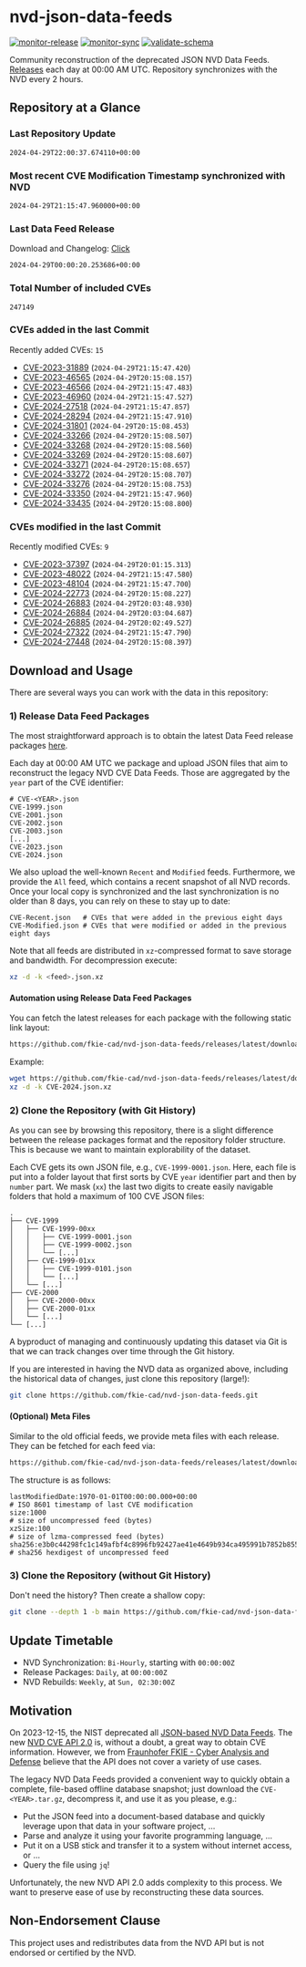 # nvd-json-data-feeds

[![monitor-release](https://github.com/fkie-cad/nvd-json-data-feeds/actions/workflows/monitor_release.yml/badge.svg)](https://github.com/fkie-cad/nvd-json-data-feeds/actions/workflows/monitor_release.yml)
[![monitor-sync](https://github.com/fkie-cad/nvd-json-data-feeds/actions/workflows/monitor_sync.yml/badge.svg)](https://github.com/fkie-cad/nvd-json-data-feeds/actions/workflows/monitor_sync.yml)
[![validate-schema](https://github.com/fkie-cad/nvd-json-data-feeds/actions/workflows/validate_schema.yml/badge.svg)](https://github.com/fkie-cad/nvd-json-data-feeds/actions/workflows/validate_schema.yml)

Community reconstruction of the deprecated JSON NVD Data Feeds.
[Releases](https://github.com/fkie-cad/nvd-json-data-feeds/releases/latest) each day at 00:00 AM UTC.
Repository synchronizes with the NVD every 2 hours.

## Repository at a Glance

### Last Repository Update

```plain
2024-04-29T22:00:37.674110+00:00
```

### Most recent CVE Modification Timestamp synchronized with NVD

```plain
2024-04-29T21:15:47.960000+00:00
```

### Last Data Feed Release

Download and Changelog: [Click](https://github.com/fkie-cad/nvd-json-data-feeds/releases/latest)

```plain
2024-04-29T00:00:20.253686+00:00
```

### Total Number of included CVEs

```plain
247149
```

### CVEs added in the last Commit

Recently added CVEs: `15`

- [CVE-2023-31889](CVE-2023/CVE-2023-318xx/CVE-2023-31889.json) (`2024-04-29T21:15:47.420`)
- [CVE-2023-46565](CVE-2023/CVE-2023-465xx/CVE-2023-46565.json) (`2024-04-29T20:15:08.157`)
- [CVE-2023-46566](CVE-2023/CVE-2023-465xx/CVE-2023-46566.json) (`2024-04-29T21:15:47.483`)
- [CVE-2023-46960](CVE-2023/CVE-2023-469xx/CVE-2023-46960.json) (`2024-04-29T21:15:47.527`)
- [CVE-2024-27518](CVE-2024/CVE-2024-275xx/CVE-2024-27518.json) (`2024-04-29T21:15:47.857`)
- [CVE-2024-28294](CVE-2024/CVE-2024-282xx/CVE-2024-28294.json) (`2024-04-29T21:15:47.910`)
- [CVE-2024-31801](CVE-2024/CVE-2024-318xx/CVE-2024-31801.json) (`2024-04-29T20:15:08.453`)
- [CVE-2024-33266](CVE-2024/CVE-2024-332xx/CVE-2024-33266.json) (`2024-04-29T20:15:08.507`)
- [CVE-2024-33268](CVE-2024/CVE-2024-332xx/CVE-2024-33268.json) (`2024-04-29T20:15:08.560`)
- [CVE-2024-33269](CVE-2024/CVE-2024-332xx/CVE-2024-33269.json) (`2024-04-29T20:15:08.607`)
- [CVE-2024-33271](CVE-2024/CVE-2024-332xx/CVE-2024-33271.json) (`2024-04-29T20:15:08.657`)
- [CVE-2024-33272](CVE-2024/CVE-2024-332xx/CVE-2024-33272.json) (`2024-04-29T20:15:08.707`)
- [CVE-2024-33276](CVE-2024/CVE-2024-332xx/CVE-2024-33276.json) (`2024-04-29T20:15:08.753`)
- [CVE-2024-33350](CVE-2024/CVE-2024-333xx/CVE-2024-33350.json) (`2024-04-29T21:15:47.960`)
- [CVE-2024-33435](CVE-2024/CVE-2024-334xx/CVE-2024-33435.json) (`2024-04-29T20:15:08.800`)


### CVEs modified in the last Commit

Recently modified CVEs: `9`

- [CVE-2023-37397](CVE-2023/CVE-2023-373xx/CVE-2023-37397.json) (`2024-04-29T20:01:15.313`)
- [CVE-2023-48022](CVE-2023/CVE-2023-480xx/CVE-2023-48022.json) (`2024-04-29T21:15:47.580`)
- [CVE-2023-48104](CVE-2023/CVE-2023-481xx/CVE-2023-48104.json) (`2024-04-29T21:15:47.700`)
- [CVE-2024-22773](CVE-2024/CVE-2024-227xx/CVE-2024-22773.json) (`2024-04-29T20:15:08.227`)
- [CVE-2024-26883](CVE-2024/CVE-2024-268xx/CVE-2024-26883.json) (`2024-04-29T20:03:48.930`)
- [CVE-2024-26884](CVE-2024/CVE-2024-268xx/CVE-2024-26884.json) (`2024-04-29T20:03:04.687`)
- [CVE-2024-26885](CVE-2024/CVE-2024-268xx/CVE-2024-26885.json) (`2024-04-29T20:02:49.527`)
- [CVE-2024-27322](CVE-2024/CVE-2024-273xx/CVE-2024-27322.json) (`2024-04-29T21:15:47.790`)
- [CVE-2024-27448](CVE-2024/CVE-2024-274xx/CVE-2024-27448.json) (`2024-04-29T20:15:08.397`)


## Download and Usage

There are several ways you can work with the data in this repository:

### 1) Release Data Feed Packages

The most straightforward approach is to obtain the latest Data Feed release packages [here](https://github.com/fkie-cad/nvd-json-data-feeds/releases/latest).

Each day at 00:00 AM UTC we package and upload JSON files that aim to reconstruct the legacy NVD CVE Data Feeds.
Those are aggregated by the `year` part of the CVE identifier:

```
# CVE-<YEAR>.json
CVE-1999.json
CVE-2001.json
CVE-2002.json
CVE-2003.json
[...]
CVE-2023.json
CVE-2024.json
```

We also upload the well-known `Recent` and `Modified` feeds.
Furthermore, we provide the `All` feed, which contains a recent snapshot of all NVD records.
Once your local copy is synchronized and the last synchronization is no older than 8 days, you can rely on these to stay up to date:

```plain
CVE-Recent.json   # CVEs that were added in the previous eight days
CVE-Modified.json # CVEs that were modified or added in the previous eight days
```

Note that all feeds are distributed in `xz`-compressed format to save storage and bandwidth.
For decompression execute:

```sh
xz -d -k <feed>.json.xz
```

#### Automation using Release Data Feed Packages

You can fetch the latest releases for each package with the following static link layout:

```sh
https://github.com/fkie-cad/nvd-json-data-feeds/releases/latest/download/CVE-<YEAR>.json.xz
```

Example:

```sh
wget https://github.com/fkie-cad/nvd-json-data-feeds/releases/latest/download/CVE-2024.json.xz
xz -d -k CVE-2024.json.xz
```

### 2) Clone the Repository (with Git History)

As you can see by browsing this repository, there is a slight difference between the release packages format and the repository folder structure.
This is because we want to maintain explorability of the dataset.

Each CVE gets its own JSON file, e.g., `CVE-1999-0001.json`.
Here, each file is put into a folder layout that first sorts by CVE `year` identifier part and then by `number` part.
We mask (`xx`) the last two digits to create easily navigable folders that hold a maximum of 100 CVE JSON files:

```plain
.
├── CVE-1999
│   ├── CVE-1999-00xx
│   │   ├── CVE-1999-0001.json
│   │   ├── CVE-1999-0002.json
│   │   └── [...]
│   ├── CVE-1999-01xx
│   │   ├── CVE-1999-0101.json
│   │   └── [...]
│   └── [...]
├── CVE-2000
│   ├── CVE-2000-00xx
│   ├── CVE-2000-01xx
│   └── [...]
└── [...]
```

A byproduct of managing and continuously updating this dataset via Git is that we can track changes over time through the Git history.

If you are interested in having the NVD data as organized above, including the historical data of changes, just clone this repository (large!):

```sh
git clone https://github.com/fkie-cad/nvd-json-data-feeds.git
```

#### (Optional) Meta Files

Similar to the old official feeds, we provide meta files with each release. They can be fetched for each feed via:

```sh
https://github.com/fkie-cad/nvd-json-data-feeds/releases/latest/download/CVE-<YEAR>.meta
```

The structure is as follows:

```plain
lastModifiedDate:1970-01-01T00:00:00.000+00:00                          # ISO 8601 timestamp of last CVE modification
size:1000                                                               # size of uncompressed feed (bytes)
xzSize:100                                                              # size of lzma-compressed feed (bytes)
sha256:e3b0c44298fc1c149afbf4c8996fb92427ae41e4649b934ca495991b7852b855 # sha256 hexdigest of uncompressed feed
```

### 3) Clone the Repository (without Git History)

Don't need the history? Then create a shallow copy:

```sh
git clone --depth 1 -b main https://github.com/fkie-cad/nvd-json-data-feeds.git
```


## Update Timetable

* NVD Synchronization: `Bi-Hourly`, starting with `00:00:00Z`
* Release Packages: `Daily`, at `00:00:00Z`
* NVD Rebuilds: `Weekly`, at `Sun, 02:30:00Z`


## Motivation

On 2023-12-15, the NIST deprecated all [JSON-based NVD Data Feeds](https://nvd.nist.gov/vuln/data-feeds#divRetirementBanner-1).
The new [NVD CVE API 2.0](https://nvd.nist.gov/developers/vulnerabilities) is, without a doubt, a great way to obtain CVE information.
However, we from [Fraunhofer FKIE - Cyber Analysis and Defense](https://www.fkie.fraunhofer.de/en/departments/cad.html) believe that the API does not cover a variety of use cases.

The legacy NVD Data Feeds provided a convenient way to quickly obtain a complete, file-based offline database snapshot; just download the `CVE-<YEAR>.tar.gz`, decompress it, and use it as you please, e.g.:

- Put the JSON feed into a document-based database and quickly leverage upon that data in your software project, ...
- Parse and analyze it using your favorite programming language, ...
- Put it on a USB stick and transfer it to a system without internet access, or ...
- Query the file using `jq`!

Unfortunately, the new NVD API 2.0 adds complexity to this process.
We want to preserve ease of use by reconstructing these data sources.

## Non-Endorsement Clause

This project uses and redistributes data from the NVD API but is not endorsed or certified by the NVD.